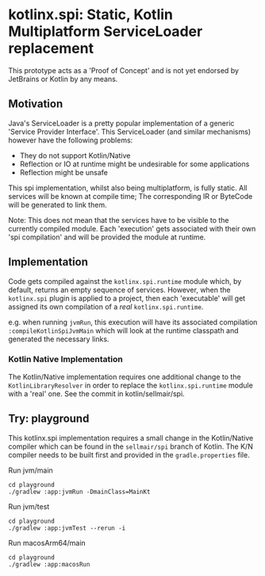 # kotlinx.spi: Static, Kotlin Multiplatform ServiceLoader replacement
This prototype acts as a 'Proof of Concept' and is not yet endorsed by JetBrains or Kotlin by any means. 

## Motivation
Java's ServiceLoader is a pretty popular implementation of a generic 'Service Provider Interface'. 
This ServiceLoader (and similar mechanisms) however have the following problems:
- They do not support Kotlin/Native
- Reflection or IO at runtime might be undesirable for some applications
- Reflection might be unsafe

This spi implementation, whilst also being multiplatform, is fully static. 
All services will be known at compile time; The corresponding IR or ByteCode will be generated to 
link them. 

Note: This does not mean that the services have to be visible to the currently compiled module. 
Each 'execution' gets associated with their own 'spi compilation' and will be provided the module at runtime.

## Implementation
Code gets compiled against the `kotlinx.spi.runtime` module which, by default, returns an empty sequence
of services. However, when the `kotlinx.spi` plugin is applied to a project, then each 'executable'
will get assigned its own compilation of a *real* `kotlinx.spi.runtime`. 

e.g. when running `jvmRun`, this execution will have its associated compilation `:compileKotlinSpiJvmMain`
which will look at the runtime classpath and generated the necessary links.

### Kotlin Native Implementation
The Kotlin/Native implementation requires one additional change to the `KotlinLibraryResolver` in order
to replace the `kotlinx.spi.runtime` module with a 'real' one. See the commit in kotlin/sellmair/spi.

## Try: playground
This kotlinx.spi implementation requires a small change in the Kotlin/Native compiler which can be found in the
`sellmair/spi` branch of Kotlin. The K/N compiler needs to be built first and provided in the
`gradle.properties` file.

Run jvm/main
```shell
cd playground
./gradlew :app:jvmRun -DmainClass=MainKt
```

Run jvm/test
```shell
cd playground
./gradlew :app:jvmTest --rerun -i
```

Run macosArm64/main
```shell
cd playground
./gradlew :app:macosRun
```
